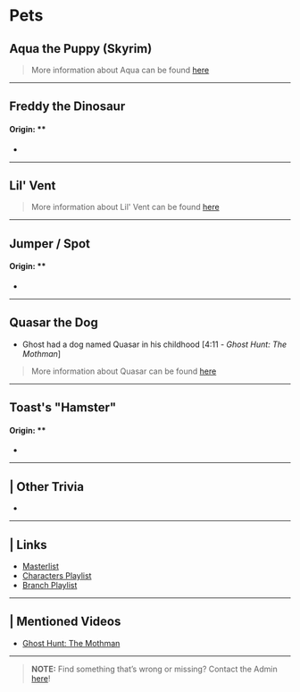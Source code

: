 # Pets  


## Aqua the Puppy \(Skyrim)
> More information about Aqua can be found [here](6.Series/Tale_Series/Skyrim_Tale.html)

----

## Freddy the Dinosaur
#### Origin: **
- 

----

## Lil' Vent
> More information about Lil' Vent can be found [here](6.Series/Tale_Series/Skyrim_Tale/html)

----

## Jumper / Spot
#### Origin: **
- 

----

## Quasar the Dog
- Ghost had a dog named Quasar in his childhood \[4:11 - *Ghost Hunt: The Mothman*]
> More information about Quasar can be found [here](6.Series/Tale_Series/Skyrim_Tale.html)

----

## Toast's "Hamster"
#### Origin: **
- 

----

## | Other Trivia  
- 

----

## | Links  
- [Masterlist]()  
- [Characters Playlist]()  
- [Branch Playlist]()  

----

## | Mentioned Videos
- [Ghost Hunt: The Mothman](https://youtu.be/np-IMVWwpEs)

----

> **NOTE:** Find something that’s wrong or missing? Contact the Admin [here](../chapter_2.html)!